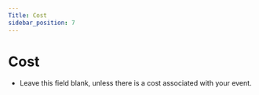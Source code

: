 ```yaml
---
Title: Cost
sidebar_position: 7
---
```

#  Cost

- Leave this field blank, unless there is a cost associated with your event.
